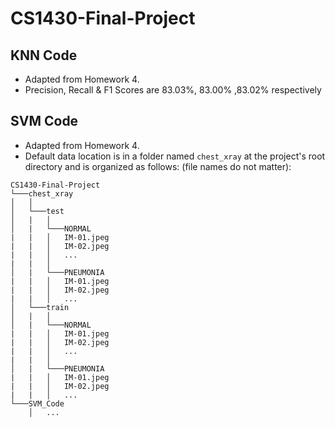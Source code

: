 # CS1430-Final-Project

## KNN Code
- Adapted from Homework 4.
- Precision, Recall & F1 Scores are 83.03%, 83.00% ,83.02% respectively

## SVM Code
- Adapted from Homework 4.
- Default data location is in a folder named `chest_xray` at the project's root directory and is organized as follows: (file names do not matter):
```
CS1430-Final-Project
└───chest_xray
│   │
│   └───test
│   |   │   
│   |   └───NORMAL
|   |   │   IM-01.jpeg
|   |   │   IM-02.jpeg
|   |   │   ...
|   |   │
│   |   └───PNEUMONIA
|   |   │   IM-01.jpeg
|   |   │   IM-02.jpeg
|   |   │   ...
│   └───train
│   |   │   
│   |   └───NORMAL
|   |   │   IM-01.jpeg
|   |   │   IM-02.jpeg
|   |   │   ...
|   |   │
│   |   └───PNEUMONIA
|   |   │   IM-01.jpeg
|   |   │   IM-02.jpeg
|   |   │   ...
└───SVM_Code
    │   ...
```
